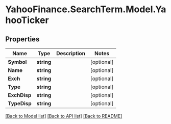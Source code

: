 # YahooFinance.SearchTerm.Model.YahooTicker
## Properties

Name | Type | Description | Notes
------------ | ------------- | ------------- | -------------
**Symbol** | **string** |  | [optional] 
**Name** | **string** |  | [optional] 
**Exch** | **string** |  | [optional] 
**Type** | **string** |  | [optional] 
**ExchDisp** | **string** |  | [optional] 
**TypeDisp** | **string** |  | [optional] 

[[Back to Model list]](../README.md#documentation-for-models) [[Back to API list]](../README.md#documentation-for-api-endpoints) [[Back to README]](../README.md)

